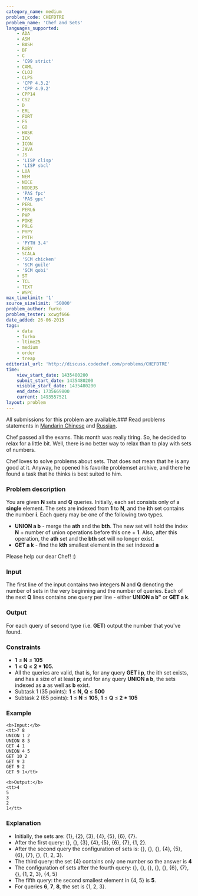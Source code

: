 ```yaml
---
category_name: medium
problem_code: CHEFDTRE
problem_name: 'Chef and Sets'
languages_supported:
    - ADA
    - ASM
    - BASH
    - BF
    - C
    - 'C99 strict'
    - CAML
    - CLOJ
    - CLPS
    - 'CPP 4.3.2'
    - 'CPP 4.9.2'
    - CPP14
    - CS2
    - D
    - ERL
    - FORT
    - FS
    - GO
    - HASK
    - ICK
    - ICON
    - JAVA
    - JS
    - 'LISP clisp'
    - 'LISP sbcl'
    - LUA
    - NEM
    - NICE
    - NODEJS
    - 'PAS fpc'
    - 'PAS gpc'
    - PERL
    - PERL6
    - PHP
    - PIKE
    - PRLG
    - PYPY
    - PYTH
    - 'PYTH 3.4'
    - RUBY
    - SCALA
    - 'SCM chicken'
    - 'SCM guile'
    - 'SCM qobi'
    - ST
    - TCL
    - TEXT
    - WSPC
max_timelimit: '1'
source_sizelimit: '50000'
problem_author: furko
problem_tester: xcwgf666
date_added: 26-06-2015
tags:
    - data
    - furko
    - ltime25
    - medium
    - order
    - treap
editorial_url: 'http://discuss.codechef.com/problems/CHEFDTRE'
time:
    view_start_date: 1435480200
    submit_start_date: 1435480200
    visible_start_date: 1435480200
    end_date: 1735669800
    current: 1493557521
layout: problem
---
```

All submissions for this problem are available.###  Read problems statements in [Mandarin Chinese](http://www.codechef.com/download/translated/LTIME25/mandarin/CHEFDTRE.pdf) and [Russian](http://www.codechef.com/download/translated/LTIME25/russian/CHEFDTRE.pdf).

Chef passed all the exams. This month was really tiring. So, he decided to relax for a little bit. Well, there is no better way to relax than to play with sets of numbers.

Chef loves to solve problems about sets. That does not mean that he is any good at it. Anyway, he opened his favorite problemset archive, and there he found a task that he thinks is best suited to him.

### Problem description

You are given **N** sets and **Q** queries. Initially, each set consists only of a **single** element. The sets are indexed from **1** to **N**, and the **i**th set contains the number **i**. Each query may be one of the following two types.

- **UNION a b** - merge the **ath** and the **bth**. The new set will hold the index **N** + number of union operations before this one + **1**. Also, after this operation, the **ath** set and the **bth** set will no longer exist.
- **GET a k** - find the **kth** smallest element in the set indexed **a**

Please help our dear Chef! :)

### Input

The first line of the input contains two integers **N** and **Q** denoting the number of sets in the very beginning and the number of queries. Each of the next **Q** lines contains one query per line - either **UNION a b"** or **GET a k**.

### Output

For each query of second type (i.e. **GET**) output the number that you've found.

### Constraints

- **1** ≤ **N** ≤ **105**
- **1** ≤ **Q** ≤ **2 \* 105.**
- All the queries are valid, that is, for any query **GET i p**, the **i**th set exists, and has a size of at least **p**; and for any query **UNION a b**, the sets indexed as **a** as well as **b** exist.
- Subtask 1 (35 points): **1** ≤ **N, Q** ≤ **500**
- Subtask 2 (65 points): **1** ≤ **N** ≤ **105**, **1** ≤ **Q** ≤ **2 \* 105**

### Example

```
<b>Input:</b>
<tt>7 8
UNION 1 2
UNION 8 3
GET 4 1
UNION 4 5
GET 10 2
GET 9 3
GET 9 2
GET 9 1</tt>

<b>Output:</b>
<tt>4
5
3
2
1</tt>

```
### Explanation

- Initially, the sets are: {1}, {2}, {3}, {4}, {5}, {6}, {7}.
- After the first query: {}, {}, {3}, {4}, {5}, {6}, {7}, {1, 2}.
- After the second query the configuration of sets is: {}, {}, {}, {4}, {5}, {6}, {7}, {}, {1, 2, 3}.
- The third query: the set {4} contains only one number so the answer is **4**
- The configuration of sets after the fourth query: {}, {}, {}, {}, {}, {6}, {7}, {}, {1, 2, 3}, {4, 5}
- The fifth query: the second smallest element in {4, 5} is **5**.
- For queries **6**, **7**, **8**, the set is {1, 2, 3}.